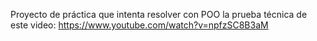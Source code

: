 Proyecto de práctica que intenta resolver con POO la prueba técnica de este video: https://www.youtube.com/watch?v=npfzSC8B3aM